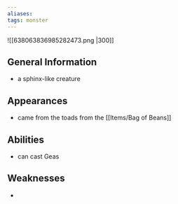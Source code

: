 ```yaml
---
aliases: 
tags: monster
---
```


![[638063836985282473.png |300]]

## General Information
- a sphinx-like creature

## Appearances
- came from the toads from the [[Items/Bag of Beans]]

## Abilities
- can cast Geas

## Weaknesses
- 



